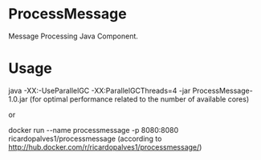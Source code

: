 # ProcessMessage
Message Processing Java Component.

# Usage

java -XX:-UseParallelGC -XX:ParallelGCThreads=4 -jar ProcessMessage-1.0.jar
(for optimal performance related to the number of available cores)

or

docker run --name processmessage -p 8080:8080 ricardopalves1/processmessage
(according to http://hub.docker.com/r/ricardopalves1/processmessage/)
